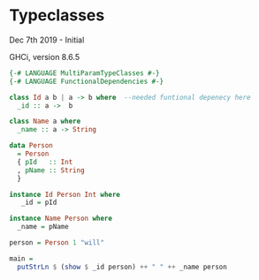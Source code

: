 Typeclasses
===========

Dec 7th 2019 - Initial

GHCi, version 8.6.5

```haskell
{-# LANGUAGE MultiParamTypeClasses #-}
{-# LANGUAGE FunctionalDependencies #-}

class Id a b | a -> b where  --needed funtional depenecy here
  _id :: a ->  b

class Name a where
  _name :: a -> String

data Person
  = Person
  { pId   :: Int
  , pName :: String
  }

instance Id Person Int where
   _id = pId

instance Name Person where
  _name = pName

person = Person 1 "will"

main =
  putStrLn $ (show $ _id person) ++ " " ++ _name person
```